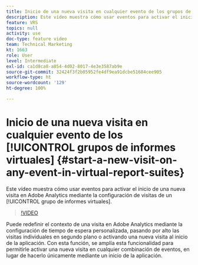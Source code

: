```yaml
---
title: Inicio de una nueva visita en cualquier evento de los grupos de informes virtuales
description: Este vídeo muestra cómo usar eventos para activar el inicio de una nueva visita en Adobe Analytics mediante la configuración de visitas de un grupo de informes virtuales.
feature: VRS
topics: null
activity: use
doc-type: feature video
team: Technical Marketing
kt: 1663
role: User
level: Intermediate
exl-id: ca1d8ca8-a854-4d02-8017-4e3e3587ab9e
source-git-commit: 32424f3f2b05952fe4df9ea91dcbe51684cee905
workflow-type: ht
source-wordcount: '129'
ht-degree: 100%

---
```


# Inicio de una nueva visita en cualquier evento de los [!UICONTROL grupos de informes virtuales] {#start-a-new-visit-on-any-event-in-virtual-report-suites}

Este vídeo muestra cómo usar eventos para activar el inicio de una nueva visita en Adobe Analytics mediante la configuración de visitas de un [!UICONTROL grupo de informes virtuales].

>[!VIDEO](https://video.tv.adobe.com/v/23129/?quality=12)

Puede redefinir el contexto de una visita en Adobe Analytics mediante la configuración de tiempo de espera personalizada, pasando por alto las visitas individuales en segundo plano o activando una nueva visita al inicio de la aplicación. Con esta función, se amplía esta funcionalidad para permitirle activar una nueva visita en cualquier combinación de eventos, en lugar de hacerlo únicamente mediante un inicio de la aplicación.
